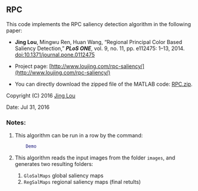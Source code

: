 ## RPC

This code implements the RPC saliency detection algorithm in the following paper:

 - **Jing Lou**, Mingwu Ren, Huan Wang, &ldquo;Regional Principal Color Based Saliency Detection,&rdquo; ***PLoS ONE***, vol. 9, no. 11, pp. e112475: 1&ndash;13, 2014. [doi:10.1371/journal.pone.0112475](http://journals.plos.org/plosone/article?id=10.1371/journal.pone.0112475)

 - Project page: [http://www.loujing.com/rpc-saliency/](http://www.loujing.com/rpc-saliency/)
 - You can directly download the zipped file of the MATLAB code: [RPC.zip](https://raw.githubusercontent.com/jinglou/p2014-rpc-saliency/master/RPC.zip).

Copyright (C) 2016 [Jing Lou](http://www.loujing.com/)

Date: Jul 31, 2016


### Notes:

 1. This algorithm can be run in a row by the command:
 	```matlab
		Demo
	```

 2. This algorithm reads the input images from the folder `images`, and generates two resulting folders:
	 1. `GloSalMaps`  global saliency maps
	 2. `RegSalMaps`  regional saliency maps (final retults)
